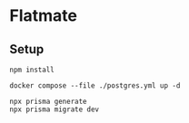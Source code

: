 # Flatmate

## Setup
```
npm install

docker compose --file ./postgres.yml up -d

npx prisma generate
npx prisma migrate dev
```